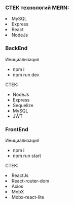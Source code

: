 ### СТЕК технологий MERN:
<li>MySQL</li>
<li>Express</li>
<li>React</li>
<li>NodeJs</li>

### BackEnd

<p>Инициализация</p>
<ul>
<li>npm i</li>
<li>npm run dev</li>
</ul>
<p>СТЕК:</p>
<ul>
<li>NodeJs</li>
<li>Express</li>
<li>Sequelize</li>
<li>MySQL</li>
<li>JWT</li>
</ul>

### FrontEnd 

<p>Инициализация</p>
<ul>
<li>npm i</li>
<li>npm run start</li>
</ul>

<p>СТЕК:</p>
<li>ReactJs</li>
<li>React-router-dom</li>
<li>Axios</li>
<li>MobX</li>
<li>Mobx-react-lite</li>

